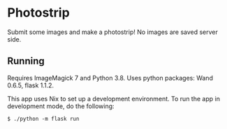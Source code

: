 # Photostrip

Submit some images and make a photostrip!
No images are saved server side.

## Running

Requires ImageMagick 7 and Python 3.8.
Uses python packages: Wand 0.6.5, flask 1.1.2.

This app uses Nix to set up a development environment.
To run the app in development mode, do the following:

```
$ ./python -m flask run
```

